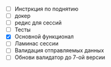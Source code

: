 - [ ] Инстркция по поднятию
- [ ] докер
- [ ] редис для сессий
- [ ] Тесты
- [x] Основной функционал
- [ ] Ламинас сессии
- [ ] Валидация отправляемых данных
- [ ] Обнови валидатор до 7-ой версии
